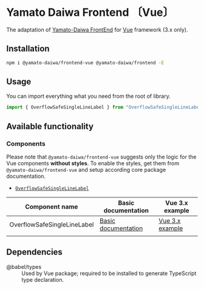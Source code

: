# Yamato Daiwa Frontend 〔Vue〕

The adaptation of [Yamato-Daiwa FrontEnd](https://github.com/TokugawaTakeshi/Yamato-Daiwa-Frontend) for [Vue](https://vuejs.org/index.html) framework (3.x only).


## Installation

```bash
npm i @yamato-daiwa/frontend-vue @yamato-daiwa/frontend -E
```


## Usage

You can import everything what you need from the root of library.

```typescript
import { OverflowSafeSingleLineLabel } from "OverflowSafeSingleLineLabel";
```


## Available functionality

### Components

Please note that `@yamato-daiwa/frontend-vue` suggests only the logic for the Vue components **without styles**. To enable the styles, get them from `@yamato-daiwa/frontend-vue` and setup according core package documentation.

* [`OverflowSafeSingleLineLabel`](https://github.com/TokugawaTakeshi/Yamato-Daiwa-Frontend/blob/master/CoreLibrary/Package/Documentation/Components/OverflowSafeSingleLineLabel/OverflowSafeSingleLineLabel.md)


| Component name              | Basic documentation                                                                                                                                                                                 | Vue 3.x example                                      |
|-----------------------------|-----------------------------------------------------------------------------------------------------------------------------------------------------------------------------------------------------|------------------------------------------------------|
| OverflowSafeSingleLineLabel | [Basic documentation](https://github.com/TokugawaTakeshi/Yamato-Daiwa-Frontend/blob/master/CoreLibrary/Package/Documentation/Components/OverflowSafeSingleLineLabel/OverflowSafeSingleLineLabel.md) | [Vue 3.x example](Tests/OverflowSafeSingleLineLabel) |
|                             |                                                                                                                                                                                                     |                                                      |


## Dependencies

<dl>

  <dt>@babel/types</dt>
  <dd>Used by Vue package; required to be installed to generate TypeScript type declaration.</dd>

</dl>
